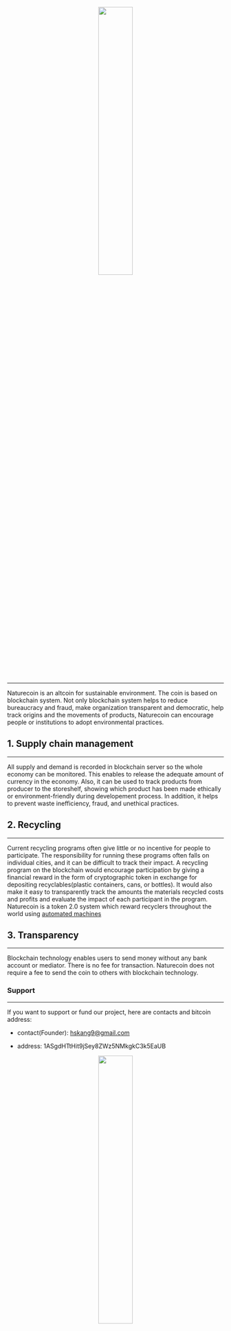 <p align="center"><img width="40%" src="logo/logo.png" /></p>

--------------------------------------------------------------------------------

Naturecoin is an altcoin for sustainable environment. The coin is based on blockchain system.
Not only blockchain system helps to reduce bureaucracy and fraud, make organization transparent and democratic, help track origins and the movements of products, Naturecoin can encourage people or institutions to adopt environmental practices.

## 1. Supply chain management
---
All supply and demand is recorded in blockchain server so the whole economy can be monitored.
This enables to release the adequate amount of currency in the economy. Also, it can be used to track products from producer to the storeshelf, showing which product has been made ethically or environment-friendly during developement process. In addition, it helps to prevent waste inefficiency, fraud, and unethical practices.

## 2. Recycling
---
Current recycling programs often give little or no incentive for people to participate. The responsibility for running these programs often falls on individual cities, and it can be difficult to track their impact. A recycling program on the blockchain would encourage participation by giving a financial reward in the form of cryptographic token in exchange for depositing recyclables(plastic containers, cans, or bottles). It would also make it easy to transparently track the amounts the materials recycled costs and profits and evaluate the impact of each participant in the program. Naturecoin is a token 2.0 system which reward recyclers throughout the world using [automated machines](https://www.youtube.com/watch?v=TGJ6al46fDw&t=39s)

## 3. Transparency
---
Blockchain technology enables users to send money without any bank account or mediator. There is no fee for transaction. Naturecoin does not require a fee to send the coin to others with blockchain technology.


### Support
---
If you want to support or fund our project, here are contacts and bitcoin address:

- contact(Founder): [hskang9@gmail.com](mailto:hskang9@gmail.com)

- address: 1ASgdHTtHit9jSey8ZWz5NMkgkC3k5EaUB

<p align="center"><img width="40%" src="img/bitcoin_address.jpeg" /></p>

#For supporting this protocol Contact blockchain developer [Hyungsuk kang](hskang9@gmail.com) for node AWS image.
